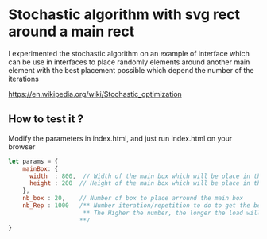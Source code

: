 # Stochastic algorithm with svg rect around a main rect

I experimented the stochastic algorithm on an example of interface which can be
use in interfaces to place randomly elements around another main element with the best placement possible which depend the number of the iterations

https://en.wikipedia.org/wiki/Stochastic_optimization

## How to test it ?


Modify the parameters in index.html, and just run index.html on your browser

```javascript
let params = {
    mainBox: {
      width  : 800,  // Width of the main box which will be place in the center of the page
      height : 200  // Height of the main box which will be place in the center of the page
    },
    nb_box : 20,    // Number of box to place arround the main box
    nb_Rep : 1000   /** Number iteration/repetition to do to get the best placement (using stochastic algorithm),
                     ** The Higher the number, the longer the load will be
                    **/
}
```


    
